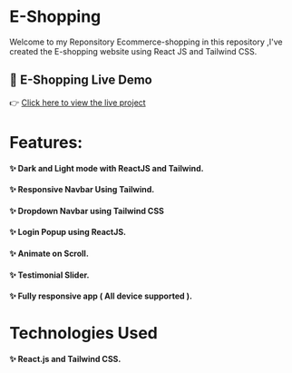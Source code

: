 # E-Shopping 

Welcome to my Reponsitory Ecommerce-shopping in this repository ,I've created the E-shopping website using React JS and Tailwind CSS.

## 🛒 E-Shopping Live Demo

👉 [Click here to view the live project](https://e-shopping-six-delta.vercel.app/)

# Features: 

 <div>  
<h4>  ✨ Dark and Light mode with ReactJS and Tailwind. </4>
<h4> ✨ Responsive Navbar Using Tailwind. </4>
<h4> ✨ Dropdown Navbar using Tailwind CSS </4>
<h4> ✨ Login Popup using ReactJS. </4>
<h4> ✨ Animate on Scroll. </4>
<h4> ✨ Testimonial Slider. </4>
<h4> ✨ Fully responsive app ( All device supported ). </4>
 </div>

 #  Technologies Used

<h4> ✨ React.js and Tailwind CSS. </4>
 
